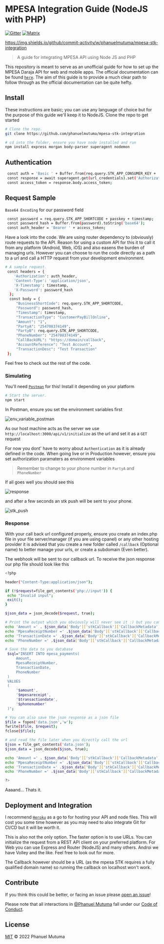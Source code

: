 # MPESA Integration Guide (NodeJS with PHP)

[![Gitter](https://img.shields.io/depfu/dependencies/:vcsType/:project+)](https://gitter.im/orbitdb/Lobby) [![Matrix](https://img.shields.io/badge/matrix-%23orbitdb%3Apermaweb.io-blue.svg)](https://riot.permaweb.io/#/room/#orbitdb:permaweb.io) 

https://img.shields.io/github/commit-activity/w/phanuelmutuma/mpesa-stk-integration



> A guide for integrating MPESA API using Node JS and PHP

This repository is meant to serve as an unofficial guide for how to set up the MPESA Daraja API for web and mobile apps. The official documentation can be found [`here`](https://developer.safaricom.co.ke/). The aim of this guide is to provide a much clear path to follow through as the official documentation can be quite hefty.

## Install

These instructions are basic; you can use any language of choice but for the purpose of this guide we'll keep it to NodeJS. Clone the repo to get started

```sh
# Clone the repo.
git clone https://github.com/phanuelmutuma/mpesa-stk-integration

# cd into the folder, ensure you have node installed and run
npm install express morgan body-parser superagent nodemon
```

## Authentication

```sh
 const auth = 'Basic ' + Buffer.from(req.query.STK_APP_CONSUMER_KEY + ':' + req.query.STK_APP_CONSUMER_SECRET).toString('base64');
 const response = await superagent.get(url_credentials).set('Authorization', auth);
 const access_token = response.body.access_token;
```

## Request Sample

`Base64 Encoding` for our password field

```sh
 const password = req.query.STK_APP_SHORTCODE + passkey + timestamp;
 const password_hash = Buffer.from(password).toString('base64');
 const auth_header = 'Bearer ' + access_token;
```

Have a look into the code. We are using router dependency to (obviously) route requests to the API. Reason for using a custom API for this it to call it from any platform (Android, Web, iOS) and also easens the burden of managing urls. However you can choose to run the code directly as a path to a url and call a HTTP request from your development environment.


```sh
# A sample request.
 const headers = {
    'Authorization': auth_header,
    'Content-Type': 'application/json',
    'X-Timestamp': timestamp,
    'X-Password': password_hash
  };
  const body = {
     "BusinessShortCode": req.query.STK_APP_SHORTCODE,
     "Password": password_hash,
     "Timestamp": timestamp,
     "TransactionType": "CustomerPayBillOnline",
     "Amount": "1",
     "PartyA": "254708374149",
     "PartyB": req.query.STK_APP_SHORTCODE,
     "PhoneNumber": "254708374149",
     "CallBackURL": "https://domain/callback",
     "AccountReference": "Test Account",
     "TransactionDesc": "Test Transaction"
 };
```

Feel free to check out the rest of the code.


### Simulating

You'll need [`Postman`](https://www.postman.com/) for this! Install it depending on your platform

```sh
# Start the server.
npm start
```

In Postman, ensure you set the environment variables first

![env_variable_postman](https://github.com/phanuelmutuma/mpesa-stk-integration/blob/main/assets/Screenshot%202022-03-02%20114217.png)
 
As our host machine acts as the server we use `http://localhost:3000/api/v1/initialize` as the url and set it as a `GET` request

For now you dont' have to worry about `Authentication` as it is already defined in the code. When going live or in Production however, ensure you set authorization paramaters as environment variables

> Remember to change to your phone number in `PartyA` and `PhoneNumber`

If all goes well you should see this

![response](https://github.com/phanuelmutuma/mpesa-stk-integration/blob/main/assets/Screenshot%202022-03-02%20123407.png)

and after a few seconds an stk push will be sent to your phone.
 
![stk_push](https://github.com/phanuelmutuma/mpesa-stk-integration/blob/main/assets/54068026-b4d62880-4258-11e9-91e5-cac1942c0ad7.png)




### Response

With your call back url configured properly, ensure you create an index.php file in your file server/manager (if you are using cpanel) or any other hosting provider
it is advised that you create a new folder called `/callback` (Optional name) to better manage your urls, or create a subdomain (Even better). 

The webhook will be sent to our callback url. To receive the json response our php file should look like this


```sh
<?php

header("Content-Type:application/json");

if (!$request=file_get_contents('php://input')) {
 echo "Invalid input"; 
 exit();
} 

$json_data = json_decode($request, true);

# Print the output which you obviously will never see it :) but you can save it to your database (MYSQL)
echo 'Amount =' . $json_data['Body']['stkCallback']['CallbackMetadata']['Item'][0]['Value']."<br>";
echo 'MpesaReceiptNumber =' .$json_data['Body']['stkCallback']['CallbackMetadata']['Item'][1]['Value']."<br>";
echo 'TransactionDate =' .$json_data['Body']['stkCallback']['CallbackMetadata']['Item'][3]['Value']."<br>";
echo 'PhoneNumber =' .$json_data['Body']['stkCallback']['CallbackMetadata']['Item'][4]['Value']."<br>";

# Save the data to you database
 $sql="INSERT INTO mpesa_payments( 
     Amount,
     MpesaReceiptNumber,
     TransactionDate,
     PhoneNumber
 )  
 VALUES  
 ( 
     '$amount',
     '$mpesareceipt', 
     '$transactiondate', 
     '$phonenumber'
 )";

# You can also save the json response as a json file
$file = fopen('data.json','w');  
fwrite($file, $request);
fclose($file);

# and read the file later when you directly call the url
$json = file_get_contents('data.json');
$json_data = json_decode($json, true);

echo 'Amount =' . $json_data['Body']['stkCallback']['CallbackMetadata']['Item'][0]['Value']."<br>";
echo 'MpesaReceiptNumber =' .$json_data['Body']['stkCallback']['CallbackMetadata']['Item'][1]['Value']."<br>";
echo 'TransactionDate =' .$json_data['Body']['stkCallback']['CallbackMetadata']['Item'][3]['Value']."<br>";
echo 'PhoneNumber =' .$json_data['Body']['stkCallback']['CallbackMetadata']['Item'][4]['Value']."<br>";

?>
```

Aaaand... Thats it.


## Deployment and Integration

I recommend [`Heroku`](https://www.heroku.com/) as a go to for hosting your API and node files. This will cost you some time however as you may need to also integrate Git for CI/CD but it will be worth it.

This is also not the only option. The faster option is to use URLs. You can initialize the request from a REST API client on your preferred platform. For Web you can use Express and Router (NodeJS) and many others. Androi we have Volley and the like. Feel free to look out for more.

The Callback however should be a URL (as the mpesa STK requires a fully qualified domain name) so running the callback on localhost won't work.


## Contribute

If you think this could be better, or facing an issue please [open an issue](https://github.com/phanuelmutuma/mpesa-stk-integration/issues/new)!

Please note that all interactions in [@Phanuel Mutuma](https://github.com/phanuelmutuma) fall under our [Code of Conduct](CODE_OF_CONDUCT.md).

## License

[MIT](LICENSE) © 2022 Phanuel Mutuma
